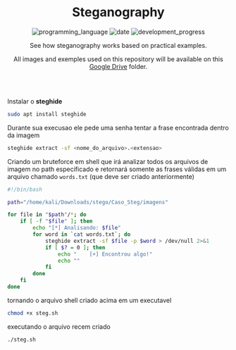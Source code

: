 <div align="center">

# Steganography

![programming_language](https://img.shields.io/badge/shell-script-informational)
![date](https://img.shields.io/badge/class-14/06/2023-informational)
![development_progress](https://img.shields.io/badge/development-progress-orange)

See how steganography works based on practical examples.

All images and exemples used on this repository will be available on this [Google Drive](https://drive.google.com/drive/folders/1xWlrwM7W38h8E6JtuCbDOMazfARTOlms) folder.

<br />
<br />

</div>

Instalar o **steghide**

```bash
sudo apt install steghide
```

Durante sua execusao ele pede uma senha
tentar a frase encontrada dentro da imagem

```bash
steghide extract -sf <nome_do_arquivo>.<extensao>
```

Criando um bruteforce em shell que irá analizar todos os arquivos de imagem no path especificado e retornará somente as frases válidas em um arquivo chamado `words.txt` (que deve ser criado anteriormente)

```bash
#!/bin/bash

path="/home/kali/Downloads/stego/Caso_Steg/imagens"

for file in "$path"/*; do
	if [ -f "$file" ]; then
		echo "[*] Analisando: $file"
		for word in `cat words.txt`; do
			steghide extract -sf $file -p $word > /dev/null 2>&1
			if [ $? = 0 ]; then
				echo "    [+] Encontrou algo!"
				echo ""
			fi
		done
	fi
done
```

tornando o arquivo shell criado acima em um executavel

```bash
chmod +x steg.sh
```

executando o arquivo recem criado

```bash
./steg.sh
```
